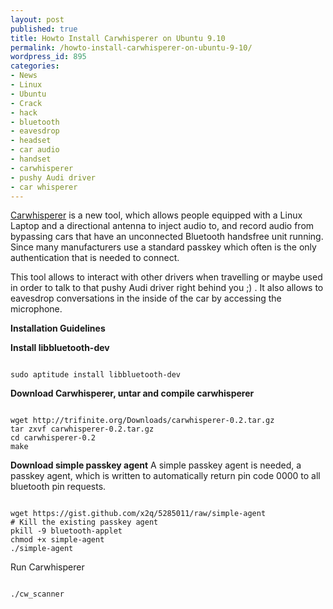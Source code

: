 ```yaml
---
layout: post
published: true
title: Howto Install Carwhisperer on Ubuntu 9.10
permalink: /howto-install-carwhisperer-on-ubuntu-9-10/
wordpress_id: 895
categories:
- News
- Linux
- Ubuntu
- Crack
- hack
- bluetooth
- eavesdrop
- headset
- car audio
- handset
- carwhisperer
- pushy Audi driver
- car whisperer
---
```



<a href="http://trifinite.org/trifinite_stuff_carwhisperer.html">Carwhisperer</a> is a new tool, which allows people equipped with a Linux Laptop and a directional antenna to inject audio to, and record audio from bypassing cars that have an unconnected Bluetooth handsfree unit running. Since many manufacturers use a standard passkey which often is the only authentication that is needed to connect.

This tool allows to interact with other drivers when travelling or maybe used in order to talk to that pushy Audi driver right behind you ;) . It also allows to eavesdrop conversations in the inside of the car by accessing the microphone.



<strong>Installation Guidelines</strong>

<strong>Install libbluetooth-dev </strong>

```

sudo aptitude install libbluetooth-dev

```


<strong>Download Carwhisperer, untar and compile carwhisperer</strong>

```

wget http://trifinite.org/Downloads/carwhisperer-0.2.tar.gz
tar zxvf carwhisperer-0.2.tar.gz
cd carwhisperer-0.2
make

```


<strong>Download simple passkey agent</strong>
A simple passkey agent is needed, a passkey agent, which is written to automatically return pin code 0000 to all bluetooth pin requests.


```

wget https://gist.github.com/x2q/5285011/raw/simple-agent
# Kill the existing passkey agent
pkill -9 bluetooth-applet
chmod +x simple-agent
./simple-agent

```


Run Carwhisperer

```

./cw_scanner

```
